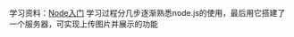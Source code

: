 学习资料：[Node入门](http://www.nodebeginner.org/index-zh-cn.html)
学习过程分几步逐渐熟悉node.js的使用，最后用它搭建了一个服务器，可实现上传图片并展示的功能